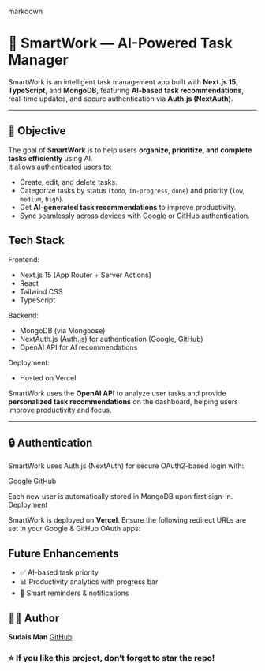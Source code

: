 
markdown
# 🧠 SmartWork — AI-Powered Task Manager

SmartWork is an intelligent task management app built with **Next.js 15**, **TypeScript**, and **MongoDB**, featuring **AI-based task recommendations**, real-time updates, and secure authentication via **Auth.js (NextAuth)**.  

---

## 🎯 Objective
The goal of **SmartWork** is to help users **organize, prioritize, and complete tasks efficiently** using AI.  
It allows authenticated users to:
- Create, edit, and delete tasks.
- Categorize tasks by status (`todo`, `in-progress`, `done`) and priority (`low`, `medium`, `high`).
- Get **AI-generated task recommendations** to improve productivity.
- Sync seamlessly across devices with Google or GitHub authentication.


##  Tech Stack

Frontend:
- Next.js 15 (App Router + Server Actions)
- React
- Tailwind CSS
- TypeScript

Backend:
- MongoDB (via Mongoose)
- NextAuth.js (Auth.js) for authentication (Google, GitHub)
- OpenAI API for AI recommendations

Deployment:
- Hosted on Vercel



SmartWork uses the **OpenAI API** to analyze user tasks and provide **personalized task recommendations** on the dashboard, helping users improve productivity and focus.

---

## 🔒 Authentication

SmartWork uses Auth.js (NextAuth) for secure OAuth2-based login with:

Google
GitHub

Each new user is automatically stored in MongoDB upon first sign-in.
 Deployment

SmartWork is deployed on **Vercel**.
Ensure the following redirect URLs are set in your Google & GitHub OAuth apps:



##  Future Enhancements

* ✅ AI-based task priority
* 📊 Productivity analytics with progress bar
* 🔔 Smart reminders & notifications


## 👨‍💻 Author

**Sudais Man**
[GitHub](https://github.com/sudais73) 


### ⭐ If you like this project, don’t forget to star the repo!
